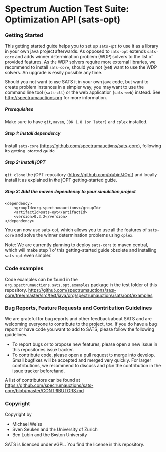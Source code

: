 # Spectrum Auction Test Suite: Optimization API (sats-opt)

### Getting Started
This getting started guide helps you to set up `sats-opt` to use it as a library in your own java project afterwards. 
As opposed to `sats-opt` extends ``sats-core`` and adds winner determination problem (WDP) solvers to the list of provided features.
As the WDP solvers require more external libraries, we recommend to install ``sats-core``, should you not (yet) want to use the WDP solvers. An upgrade is easily possible any time.

Should you not want to use SATS it in your own java code, but want to create problem instances in a simpler way, you may want to use the command line tool (`sats-clt`) or the web application (`sats-web`) instead. See 
http://spectrumauctions.org for more information.
##### Prerequisites
Make sure to have `git`, `maven`, `JDK 1.8 (or later)` and `cplex` installed. 
##### Step 1: Install dependency
Install `sats-core` (https://github.com/spectrumauctions/sats-core), following its getting-started guide.
##### Step 2: Install jOPT
``git clone`` the jOPT repository (https://github.com/blubin/JOpt) and locally install it as explained in the jOPT getting-started guide.
##### Step 3: Add the maven dependency to your simulation project
````
<dependency>
    <groupId>org.spectrumauctions</groupId>
    <artifactId>sats-opt</artifactId>
    <version>0.3.2</version>
</dependency>
````
You can now use sats-opt, which allows you to use all the features of ``sats-core`` and solve the winner determination problems using `cplex`.

Note: We are currently planning to deploy ``sats-core`` to maven central, which will make step 1 of this getting-started guide obsolete and installing `sats-opt` even simpler.

### Code examples
Code examples can be found in the
`org.spectrumauctions.sats.opt.examples`
package in the test folder of this repository.
https://github.com/spectrumauctions/sats-core/tree/master/src/test/java/org/spectrumauctions/sats/opt/examples

### Bug Reports, Feature Requests and Contribution Guidelines
We are grateful for bug reports and other feedback about SATS and are welcoming everyone to contribute to the project, too. 
If you do have a bug report or have code you want to add to SATS, please follow the following guidelines.
* To report bugs or to propose new features, please open a new issue in this repositories issue tracker. 
* To contribute code, please open a pull request to merge into develop. Small bugfixes will be accepted and merged very quickly. 
For larger contributions, we recommend to discuss and plan the contribution in the issue tracker beforehand.

A list of contributors can be found at 
https://github.com/spectrumauctions/sats-core/blob/master/CONTRIBUTORS.md

### Copyright
Copyright by
* Michael Weiss
* Sven Seuken and the University of Zurich
* Ben Lubin and the Boston University

SATS is licenced under AGPL. You find the license in this repository. 